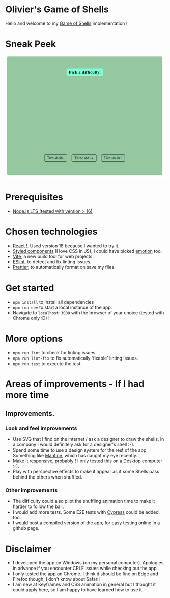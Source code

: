# Olivier's Game of Shells

Hello and welcome to my [Game of Shells](https://en.wikipedia.org/wiki/Shell_game) implementation !

# Sneak Peek

![Preview video of shell game](shells.gif)

# Prerequisites

- [Node.js LTS (tested with version > 16)](https://nodejs.org/en/download/)

# Chosen technologies

- [React !](https://reactjs.org/). Used version 18 because I wanted to try it.
- [Styled components](https://styled-components.com/) (I love CSS in JS), I could have picked [emotion](https://emotion.sh/docs/introduction) too.
- [Vite](https://vitejs.dev/), a new build tool for web projects.
- [ESlint](https://eslint.org/), to detect and fix linting issues.
- [Prettier](https://prettier.io/), to automatically format on save my files.

# Get started

- `npm install` to install all dependencies
- `npm run dev` to start a local instance of the app.
- Navigate to `localhost:3000` with the browser of your choice (tested with Chrome only :D) !

# More options

- `npm run lint` to check for linting issues.
- `npm run lint-fix` to fix automatically 'fixable' linting issues.
- `npm run test` to execute the test.

# Areas of improvements - If I had more time

## Improvements.

### Look and feel improvements

- Use SVG that I find on the internet / ask a designer to draw the shells, in a company I would definitely ask for a designer's shell :-).
- Spend some time to use a design system for the rest of the app. Something like [Mantine](https://mantine.dev/), which has caught my eye recently.
- Make it responsive, probably ! I only tested this on a Desktop computer :-).
- Play with perspective effects to make it appear as if some Shells pass behind the others when shuffled.

### Other improvements

- The difficulty could also pilot the shuffling animation time to make it harder to follow the ball.
- I would add more tests. Some E2E tests with [Cypress](https://www.cypress.io/) could be added, too.
- I would host a compiled version of the app, for easy testing online in a github page.

# Disclaimer

- I developed the app on Windows (on my personal computer). Apologies in advance if you encounter CRLF issues while checking out the app.
- I only tested the app on Chrome. I think it should be fine on Edge and Firefox though, I don't know about Safari!
- I am new at Keyframes and CSS animation in general but I thought it could apply here, so I am happy to have learned how to use it.
